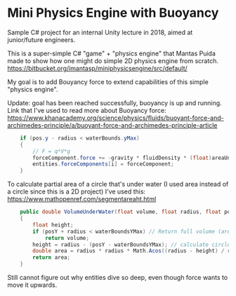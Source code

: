# Mini Physics Engine with Buoyancy

Sample C# project for an internal Unity lecture in 2018, aimed at junior/future engineers.

This is a super-simple C# "game" + "physics engine" that Mantas Puida made to show how one might do simple 2D physics engine from scratch.
https://bitbucket.org/imantasp/miniphysicsengine/src/default/

My goal is to add Bouyancy force to extend capabilities of this simple "physics engine".

Update: goal has been reached successfully, buoyancy is up and running.
Link that I've used to read more about Buoyancy force:
https://www.khanacademy.org/science/physics/fluids/buoyant-force-and-archimedes-principle/a/buoyant-force-and-archimedes-principle-article

```csharp
	if (pos.y - radius < waterBounds.yMax)
	{
		// F = q*V*g
		forceComponent.force += -gravity * fluidDensity * (float)areaUnderWater;
		entities.forceComponents[i] = forceComponent;
	}
```

To calculate partial area of a circle that's under water (I used area instead of a circle since this is a 2D project) I've used this:
https://www.mathopenref.com/segmentareaht.html

```csharp 
	public double VolumeUnderWater(float volume, float radius, float posY, float waterBoundsYMax)
	{
		float height;
		if (posY + radius < waterBoundsYMax) // Return full volume (area) if water is fully submerged
			return volume;
		height = radius - (posY - waterBoundsYMax); // calculate circle's height under water
		double area = radius * radius * Math.Acos((radius - height) / radius) - (radius - height) * Math.Pow(2f * radius * height - height * height, 0.5f);
		return area;
	}
```

Still cannot figure out why entities dive so deep, even though force wants to move it upwards.